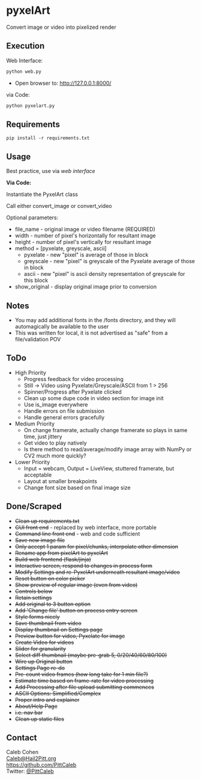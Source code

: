 # pyxelArt
Convert image or video into pixelized render

## Execution
Web Interface:
```bash
python web.py
```
 - Open browser to: http://127.0.0.1:8000/

via Code:
```bash
python pyxelart.py
```

## Requirements
`pip install -r requirements.txt`
 
## Usage
Best practice, use via *web interface*

**Via Code:**

Instantiate the PyxelArt class

Call either convert_image or convert_video

Optional parameters:
 - file_name - original image or video filename (REQUIRED)
 - width - number of pixel's horizontally for resultant image
 - height - number of pixel's vertically for resultant image
 - method = [pyxelate, greyscale, ascii]
   - pyxelate - new "pixel" is average of those in block
   - greyscale - new "pixel" is greyscale of the Pyxelate average of those in block
   - ascii - new "pixel" is ascii density representation of greyscale for this block
 - show_original - display original image prior to conversion
 
 ## Notes
  - You may add additional fonts in the /fonts directory, and they will automagically be available to the user
  - This was written for local, it is not advertised as "safe" from a file/validation POV
 
 ## ToDo
  - High Priority
    - Progress feedback for video processing
    - Still -> Video using Pyxelate/Greyscale/ASCII from 1 > 256
    - Spinner/Progress after Pyxelate clicked
    - Clean up some dupe code in video section for image init
    - Use is_image everywhere
    - Handle errors on file submission
    - Handle general errors gracefully
  - Medium Priority
    - On change framerate, actually change framerate so plays in same time, just jittery
    - Get video to play natively
    - Is there method to read/average/modify image array with NumPy or CV2 much more quickly?
  - Lower Priority
    - Input = webcam, Output = LiveView, stuttered framerate, but acceptable
    - Layout at smaller breakpoints
    - Change font size based on final image size


## Done/Scraped
  - ~~Clean up requirements.txt~~
  - ~~GUI front end~~ - replaced by web interface, more portable
  - ~~Command line front end~~ - web and code sufficient
  - ~~Save new image file~~
  - ~~Only accept 1 param for pixel/chunks, interpolate other dimension~~
  - ~~Rename app from pixelArt to pyxelArt~~
  - ~~Build web frontend (flask/jinja)~~
  - ~~Interactive screen, respond to changes in process form~~
  - ~~Modify Settings and re-PyxelArt underneath resultant image/video~~
  - ~~Reset button on color picker~~
  - ~~Show preview of regular image (even from video)~~
  - ~~Controls below~~
  - ~~Retain settings~~
  - ~~Add original to 3 button option~~
  - ~~Add 'Change file' button on process entry screen~~
  - ~~Style forms nicely~~
  - ~~Save thumbnail from video~~
  - ~~Display thumbnail on Settings page~~
  - ~~Preview button for video, Pyxelate for image~~
  - ~~Create Video for videos~~
  - ~~Slider for granularity~~
  - ~~Select diff thumbnail (maybe pre-grab 5, 0/20/40/60/80/100)~~
  - ~~Wire up Original button~~
  - ~~Settings Page re-do~~
  - ~~Pre-count video frames (how long take for 1 min file?)~~
  - ~~Estimate time based on frame-rate for video processing~~
  - ~~Add Processing after file upload submitting commences~~
  - ~~ASCII Options: Simplified/Complex~~
  - ~~Proper intro and explainer~~
  - ~~About/Help Page~~ 
  - ~~i.e. nav bar~~
  - ~~Clean up static files~~

## Contact
Caleb Cohen  
Caleb@Hail2Pitt.org  
https://github.com/PittCaleb  
Twitter: [@PittCaleb](https://www.twitter.com/PittCaleb)
